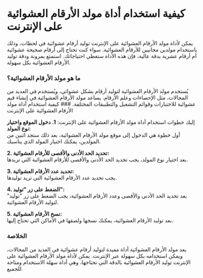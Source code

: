 كيفية استخدام أداة مولد الأرقام العشوائية على الإنترنت
======================================================

يمكن لأداة مولد الأرقام العشوائية على الإنترنت توليد أرقام عشوائية في لحظات، وذلك باستخدام مولدين مجانيين للأرقام العشوائية. سواء كنت تحتاج إلى أرقام صحيحة عشوائية أم أرقام عشرية بدقة عالية، فإن هذه الأداة ستغطي احتياجاتك. استمتع بمرونة ودقة توليد الأرقام العشوائية بكل سهولة.

### ما هو مولد الأرقام العشوائية؟

يُستخدم مولد الأرقام العشوائية لتوليد أرقام بشكل عشوائي، ويُستخدم في العديد من المجالات، مثل الإحصاءات وعلم الأرقام. يساعد مولد الأرقام العشوائية في إنشاء قيم عشوائية للاختبارات وقوائم التشغيل والتطبيقات المختلفة. ### كيفية استخدام أداة مولد الأرقام العشوائية على الإنترنت

إليك خطوات استخدام أداة مولد الأرقام العشوائية على الإنترنت: **1. دخول الموقع واختيار نوع المولد:**  
أول خطوة هي الدخول إلى موقع مولد الأرقام العشوائية، بعد ذلك ستجد اثنين من المولدين، يمكنك اختيار المولد الذي يناسبك.

**2. تحديد الحد الأدنى والأقصى للأرقام العشوائية:**  
بعد اختيار نوع المولد، يجب تحديد الحد الأدنى والأقصى للأرقام العشوائية التي تريدها.

**3. تحديد عدد الأرقام العشوائية:**  
يجب تحديد عدد الأرقام العشوائية التي تريد توليدها.

**4. الضغط على زر "توليد":**  
بعد تحديد الحد الأدنى والأقصى وعدد الأرقام العشوائية، يجب الضغط على زر "توليد" لتوليد الأرقام العشوائية.

**5. نسخ الأرقام العشوائية:**  
بعد توليد الأرقام العشوائية، يمكنك نسخها ولصقها في الأماكن التي تحتاج إليها.

### الخلاصة

يعد مولد الأرقام العشوائية أداة مفيدة لتوليد أرقام عشوائية في العديد من المجالات، ويمكن استخدامه بكل سهولة عبر الإنترنت. يمكن لأداة مولد الأرقام العشوائية على الإنترنت توليد الأرقام العشوائية بالدقة التي تحتاجها، وهي أداة سهلة الاستخدام ومتاحة للجميع. 